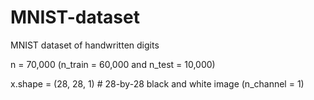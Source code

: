 # MNIST-dataset
MNIST dataset of handwritten digits

n = 70,000 (n_train = 60,000 and n_test = 10,000)

x.shape = (28, 28, 1) # 28-by-28 black and white image (n_channel = 1)  
